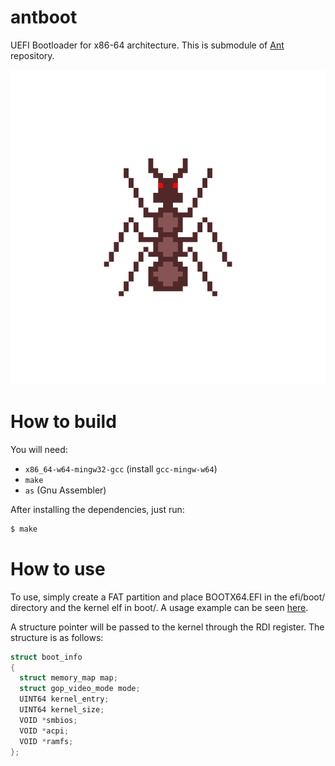 # antboot

UEFI Bootloader for x86-64 architecture. This is submodule of [Ant](https://github.com/8oito-bits/Ant) repository.

![](ant.png)

# How to build

You will need:
- `x86_64-w64-mingw32-gcc` (install `gcc-mingw-w64`)
- `make`
- `as` (Gnu Assembler)

After installing the dependencies, just run:
```bash
$ make
```

# How to use

To use, simply create a FAT partition and place BOOTX64.EFI in the efi/boot/ directory and the kernel elf in boot/. A usage example can be seen [here](https://github.com/oito8bits/Ant).

A structure pointer will be passed to the kernel through the RDI register. The structure is as follows:
```c
struct boot_info
{
  struct memory_map map;    
  struct gop_video_mode mode;
  UINT64 kernel_entry;
  UINT64 kernel_size;
  VOID *smbios;
  VOID *acpi;
  VOID *ramfs;
};
```
